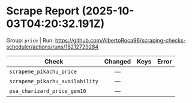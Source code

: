 # Scrape Report (2025-10-03T04:20:32.191Z)

Group: `price`  |  Run: https://github.com/AlbertoRoca96/scraping-checks-scheduler/actions/runs/18212729284

| Check | Changed | Keys | Error |
|---|:---:|:--|:--|
| `scrapeme_pikachu_price` | — |  |  |
| `scrapeme_pikachu_availability` | — |  |  |
| `psa_charizard_price_gem10` | — |  |  |
